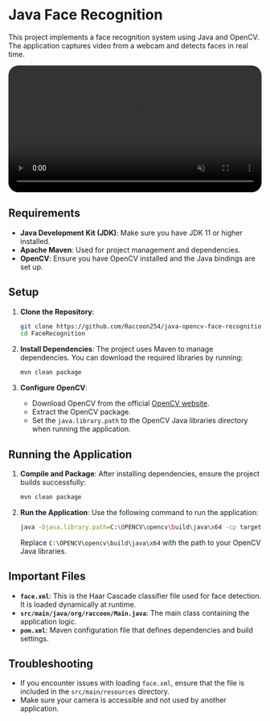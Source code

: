 # Java Face Recognition

This project implements a face recognition system using Java and OpenCV. The application captures video from a webcam and detects faces in real time.

<div>
   <video autoplay loop muted controls width="100%" style="border-radius: 20px">
     <source src="./static/video.mp4" type="video/mkv">
   </video>
</div>

## Requirements

- **Java Development Kit (JDK)**: Make sure you have JDK 11 or higher installed.
- **Apache Maven**: Used for project management and dependencies.
- **OpenCV**: Ensure you have OpenCV installed and the Java bindings are set up.

## Setup

1. **Clone the Repository**:
   ```bash
   git clone https://github.com/Raccoon254/java-opencv-face-recognition-authentication.git FaceRecognition
   cd FaceRecognition
   ```

2. **Install Dependencies**:
   The project uses Maven to manage dependencies. You can download the required libraries by running:
   ```bash
   mvn clean package
   ```

3. **Configure OpenCV**:
    - Download OpenCV from the official [OpenCV website](https://opencv.org/releases/).
    - Extract the OpenCV package.
    - Set the `java.library.path` to the OpenCV Java libraries directory when running the application.

## Running the Application

1. **Compile and Package**:
   After installing dependencies, ensure the project builds successfully:
   ```bash
   mvn clean package
   ```

2. **Run the Application**:
   Use the following command to run the application:
   ```bash
   java -Djava.library.path=C:\OPENCV\opencv\build\java\x64 -cp target/JavaFaceRecognition-1.0-SNAPSHOT-shaded.jar org.raccoon.Main
   ```

   Replace `C:\OPENCV\opencv\build\java\x64` with the path to your OpenCV Java libraries.

## Important Files

- **`face.xml`**: This is the Haar Cascade classifier file used for face detection. It is loaded dynamically at runtime.
- **`src/main/java/org/raccoon/Main.java`**: The main class containing the application logic.
- **`pom.xml`**: Maven configuration file that defines dependencies and build settings.

## Troubleshooting

- If you encounter issues with loading `face.xml`, ensure that the file is included in the `src/main/resources` directory.
- Make sure your camera is accessible and not used by another application.